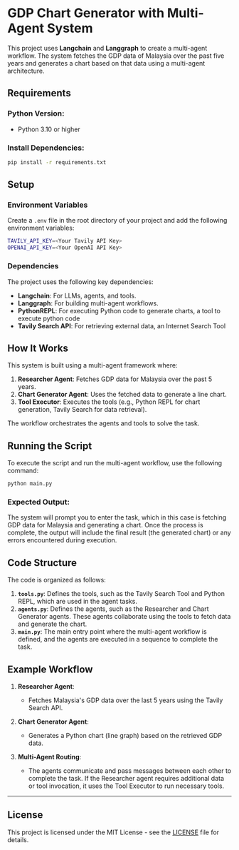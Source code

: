 # GDP Chart Generator with Multi-Agent System

This project uses **Langchain** and **Langgraph** to create a multi-agent workflow. The system fetches the GDP data of Malaysia over the past five years and generates a chart based on that data using a multi-agent architecture.

## Requirements

### Python Version:
- Python 3.10 or higher

### Install Dependencies:

```bash
pip install -r requirements.txt
```

## Setup

### Environment Variables

Create a `.env` file in the root directory of your project and add the following environment variables:

```bash
TAVILY_API_KEY=<Your Tavily API Key>
OPENAI_API_KEY=<Your OpenAI API Key>
```

### Dependencies

The project uses the following key dependencies:

- **Langchain**: For LLMs, agents, and tools.
- **Langgraph**: For building multi-agent workflows.
- **PythonREPL**: For executing Python code to generate charts, a tool to execute python code
- **Tavily Search API**: For retrieving external data, an Internet Search Tool

## How It Works

This system is built using a multi-agent framework where:

1. **Researcher Agent**: Fetches GDP data for Malaysia over the past 5 years.
2. **Chart Generator Agent**: Uses the fetched data to generate a line chart.
3. **Tool Executor**: Executes the tools (e.g., Python REPL for chart generation, Tavily Search for data retrieval).

The workflow orchestrates the agents and tools to solve the task.

## Running the Script

To execute the script and run the multi-agent workflow, use the following command:

```bash
python main.py
```

### Expected Output:

The system will prompt you to enter the task, which in this case is fetching GDP data for Malaysia and generating a chart. Once the process is complete, the output will include the final result (the generated chart) or any errors encountered during execution.

## Code Structure

The code is organized as follows:

1. **`tools.py`**: Defines the tools, such as the Tavily Search Tool and Python REPL, which are used in the agent tasks.
2. **`agents.py`**: Defines the agents, such as the Researcher and Chart Generator agents. These agents collaborate using the tools to fetch data and generate the chart.
3. **`main.py`**: The main entry point where the multi-agent workflow is defined, and the agents are executed in a sequence to complete the task.

## Example Workflow

1. **Researcher Agent**: 
   - Fetches Malaysia's GDP data over the last 5 years using the Tavily Search API.
   
2. **Chart Generator Agent**:
   - Generates a Python chart (line graph) based on the retrieved GDP data.

3. **Multi-Agent Routing**:
   - The agents communicate and pass messages between each other to complete the task. If the Researcher agent requires additional data or tool invocation, it uses the Tool Executor to run necessary tools.

---

## License

This project is licensed under the MIT License - see the [LICENSE](LICENSE) file for details.
